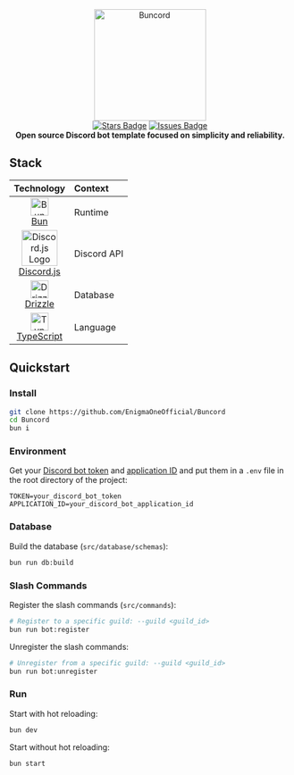 <div align="center">
  <img src="https://raw.githubusercontent.com/EnigmaOneOfficial/Buncord/master/assets/buncord.png" alt="Buncord" width="200" height="200">
  <br>
  <a href="https://github.com/EnigmaOneOfficial/Buncord/stargazers"><img src="https://img.shields.io/github/stars/EnigmaOneOfficial/Buncord?style=social" alt="Stars Badge"/></a>
  <a href="https://github.com/EnigmaOneOfficial/Buncord/issues"><img src="https://img.shields.io/github/issues/EnigmaOneOfficial/Buncord" alt="Issues Badge"/></a>
  <br>
  <b>Open source Discord bot template focused on simplicity and reliability.</b>
</div>

## Stack

<div align="center">

| Technology                                                                                                                                                                                     | Context                                                                |
| :--------------------------------------------------------------------------------------------------------------------------------------------------------------------------------------------- | :------------------------------------------------------------------------- |
| <div align="center"><img src="https://raw.githubusercontent.com/EnigmaOneOfficial/Buncord/master/assets/bun.png" alt="Bun Logo" width="32"/><div align="center">[Bun](https://bun.sh/)</div></div>                                                                                     | Runtime       |
| <div align="center"><img src="https://raw.githubusercontent.com/EnigmaOneOfficial/Buncord/master/assets/discord.svg" alt="Discord.js Logo" width="64"/><div align="center">[Discord.js](https://discord.js.org/)</div></div>                                                  | Discord API |
| <div align="center"><img src="https://raw.githubusercontent.com/EnigmaOneOfficial/Buncord/master/assets/drizzle.png" alt="Drizzle Logo" width="32"/><div align="center">[Drizzle](https://orm.drizzle.team/)</div></div>                                     | Database     |
| <div align="center"><img src="https://raw.githubusercontent.com/EnigmaOneOfficial/Buncord/master/assets/typescript.png" alt="TypeScript Logo" width="32"/><div align="center">[TypeScript](https://www.typescriptlang.org/)</div></div> | Language      |
</div>

## Quickstart

### Install

```bash
git clone https://github.com/EnigmaOneOfficial/Buncord
cd Buncord
bun i
```

### Environment

Get your [Discord bot token](https://discord.com/developers/applications) and [application ID](https://discord.com/developers/applications) and put them in a `.env` file in the root directory of the project:

```env
TOKEN=your_discord_bot_token
APPLICATION_ID=your_discord_bot_application_id
```

### Database

Build the database (`src/database/schemas`):

```bash
bun run db:build
```

### Slash Commands

Register the slash commands (`src/commands`):

```bash
# Register to a specific guild: --guild <guild_id>
bun run bot:register
```

Unregister the slash commands:

```bash
# Unregister from a specific guild: --guild <guild_id>
bun run bot:unregister
```

### Run

Start with hot reloading:

```bash
bun dev
```

Start without hot reloading:

```bash
bun start
```
